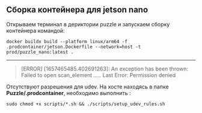 
## Сборка контейнера для jetson nano 

Открываем терминал в дериктории puzzle и запускаем сборку контейнера командой:
```
docker buildx build --platform linux/arm64 -f .prodcontainer/jetson.Dockerfile --network=host -t prod/puzzle_nano:latest .
```
---
>[ERROR] [1657465485.402691263]: An exception has been thrown: Failed to open scan_element ..... Last Error: Permission denied

Отсутствуют разрешения для udev. На хосте находясь в папке **Puzzle/.prodcontainer**, необходимо выполнить :
```
sudo chmod +x scripts/*.sh && ./scripts/setup_udev_rules.sh
```